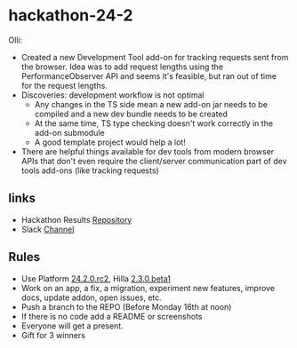 # hackathon-24-2
Olli:
* Created a new Development Tool add-on for tracking requests sent from the browser. Idea was to add request lengths using the PerformanceObserver API and seems it's feasible, but ran out of time for the request lengths.
* Discoveries: development workflow is not optimal
    * Any changes in the TS side mean a new add-on jar needs to be compiled and a new dev bundle needs to be created
    * At the same time, TS type checking doesn't work correctly in the add-on submodule
    * A good template project would help a lot!
* There are helpful things available for dev tools from modern browser APIs that don't even require the client/server communication part of dev tools add-ons (like tracking requests)

## links
- Hackathon Results [Repository](https://github.com/vaadin/hackathon-24-2)
- Slack [Channel](https://join.slack.com/share/enQtNTk4NTM5Njg5MDI0NS00MWE2YjMzZDI4Yzc4NmE0YjhiMzU1ZTc3ODdlMzJmNWZmNzI1OGJmYWMzMjM1MmQ5OWY0ZWU1N2YyNzczNzIw)
## Rules
- Use Platform [24.2.0.rc2](https://github.com/vaadin/platform/releases/tag/24.2.0.rc2), Hilla [2.3.0.beta1](https://github.com/vaadin/hilla/releases/tag/2.3.0.beta1)
- Work on an app, a fix, a migration, experiment new features, improve docs, update addon, open issues, etc.
- Push a branch to the REPO (Before Monday 16th at noon)
- If there is no code add a README or screenshots
- Everyone will get a present.
- Gift for 3 winners 
